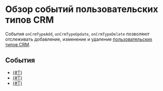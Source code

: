 # Обзор событий пользовательских типов CRM

События `onCrmTypeAdd`, `onCrmTypeUpdate`, `onCrmTypeDelete` позволяют отслеживать добавление, изменение и удаление [пользовательских типов CRM](../../user-defined-object-types/index.md).

## События

- [{#T}](on-crm-type-add.md)
- [{#T}](on-crm-type-update.md)
- [{#T}](on-crm-type-delete.md)